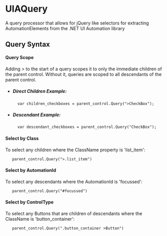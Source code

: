 UIAQuery
========

A query processor that allows for jQuery like selectors for extracting AutomationElements from the .NET UI Automation library

Query Syntax
------------
#### Query Scope ####
 Adding *>* to the start of a query scopes it to only the immediate children of the parent control. Without it, queries are scoped to all descendants of the parent control.
* ##### Direct Children Example: #####
       
        var children_checkboxes = parent_control.Query(">CheckBox");
 
* ##### Descendant Example: #####
       
        var descendant_checkboxes = parent_control.Query("CheckBox");
       
#### Select by Class #####
 To select any children where the ClassName property is 'list_item': 
       
       parent_control.Query(">.list_item")

#### Select by AutomationId #####
 To select any descendants where the AutomationId is 'focussed': 
       
       parent_control.Query("#focussed")

#### Select by ControlType ####
 To select any Buttons that are children of descendants where the ClassName is 'button_container': 
       
       parent_control.Query(".button_container >Button")